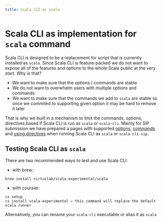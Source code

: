 ```yaml
---
title: Scala CLI as scala
---
```



# Scala CLI as implementation for `scala` command

Scala CLI is designed to be a replacement for script that is currently installed as `scala`. Since Scala CLI is feature-packed we do not want to expose all of the features and options to the whole Scala public at the very start. Why is that?
 - We want to make sure that the options / commands are stable
 - We do not want to overwhelm users with multiple options and commands
 - We want to make sure that the commands we add to `scala` are stable so once we commited to supporting given option it may be hard to remove it later

That is why we built in a mechanism to limit the commands, options, directives based if Scala CLI is run as `scala` or `scala-cli`. Mainly for SIP submission we have prepared a pages with supported [options](./cli-options.md), [commands](./commands.md) and [using directives](./directives.md) when running Scala CLI as `scala` or `scala-cli-sip`.

## Testing Scala CLI as `scala`

There are two recommended ways to test and use Scala CLI:

- with brew:

`brew install virtuslab/scala-experimental/scala`

- with coursier:

```
cs setup
cs install scala-experimental ← this command will replace the default scala runner
```

Alternatively, you can rename your `scala-cli` executable or alias it as `scala`